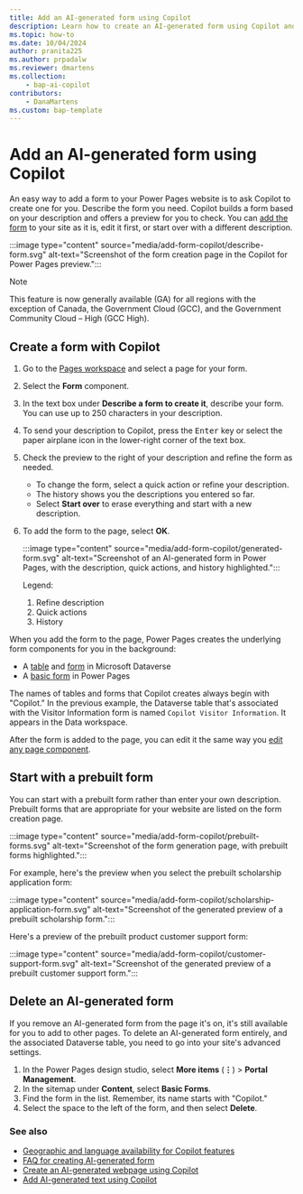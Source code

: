```yaml
---
title: Add an AI-generated form using Copilot
description: Learn how to create an AI-generated form using Copilot and add it to a page in your Power Pages site.
ms.topic: how-to
ms.date: 10/04/2024
author: pranita225
ms.author: prpadalw
ms.reviewer: dmartens
ms.collection: 
    - bap-ai-copilot
contributors:
    - DanaMartens
ms.custom: bap-template
---
```


# Add an AI-generated form using Copilot

An easy way to add a form to your Power Pages website is to ask Copilot to create one for you. Describe the form you need. Copilot builds a form based on your description and offers a preview for you to check. You can [add the form](add-form.md) to your site as it is, edit it first, or start over with a different description.

:::image type="content" source="media/add-form-copilot/describe-form.svg" alt-text="Screenshot of the form creation page in the Copilot for Power Pages preview.":::

> [!NOTE]
> This feature is now generally available (GA) for all regions with the exception of Canada, the Government Cloud (GCC), and the Government Community Cloud – High (GCC High).

## Create a form with Copilot

1. Go to the [Pages workspace](first-page.md) and select a page for your form.
1. Select the **Form** component.
1. In the text box under **Describe a form to create it**, describe your form. You can use up to 250 characters in your description.
1. To send your description to Copilot, press the <kbd>Enter</kbd> key or select the paper airplane icon in the lower-right corner of the text box.
1. Check the preview to the right of your description and refine the form as needed.

    - To change the form, select a quick action or refine your description.
    - The history shows you the descriptions you entered so far.
    - Select **Start over** to erase everything and start with a new description.

1. To add the form to the page, select **OK**.

    :::image type="content" source="media/add-form-copilot/generated-form.svg" alt-text="Screenshot of an AI-generated form in Power Pages, with the description, quick actions, and history highlighted.":::

    Legend:

    1. Refine description
    1. Quick actions
    1. History

When you add the form to the page, Power Pages creates the underlying form components for you in the background:

- A [table](../configure/data-workspace-tables.md) and [form](../configure/data-workspace-forms.md) in Microsoft Dataverse
- A [basic form](../configure/basic-forms.md) in Power Pages

The names of tables and forms that Copilot creates always begin with "Copilot." In the previous example, the Dataverse table that's associated with the Visitor Information form is named `Copilot Visitor Information`. It appears in the Data workspace.

After the form is added to the page, you can edit it the same way you [edit any page component](customize-pages.md).

## Start with a prebuilt form

You can start with a prebuilt form rather than enter your own description. Prebuilt forms that are appropriate for your website are listed on the form creation page.

:::image type="content" source="media/add-form-copilot/prebuilt-forms.svg" alt-text="Screenshot of the form generation page, with prebuilt forms highlighted.":::

For example, here's the preview when you select the prebuilt scholarship application form:

:::image type="content" source="media/add-form-copilot/scholarship-application-form.svg" alt-text="Screenshot of the generated preview of a prebuilt scholarship form.":::

Here's a preview of the prebuilt product customer support form:

:::image type="content" source="media/add-form-copilot/customer-support-form.svg" alt-text="Screenshot of the generated preview of a prebuilt customer support form.":::

## Delete an AI-generated form

If you remove an AI-generated form from the page it's on, it's still available for you to add to other pages. To delete an AI-generated form entirely, and the associated Dataverse table, you need to go into your site's advanced settings.

1. In the Power Pages design studio, select **More items** (**&vellip;**) > **Portal Management**.
1. In the sitemap under **Content**, select **Basic Forms**.
1. Find the form in the list. Remember, its name starts with "Copilot."
1. Select the space to the left of the form, and then select **Delete**.

### See also
- [Geographic and language availability for Copilot features](https://aka.ms/bapcopilot-intl-report-external)
- [FAQ for creating AI-generated form](../faqs-create-form.md)
- [Create an AI-generated webpage using Copilot](../getting-started/create-page-copilot.md)
- [Add AI-generated text using Copilot](../getting-started/add-text-copilot.md)

